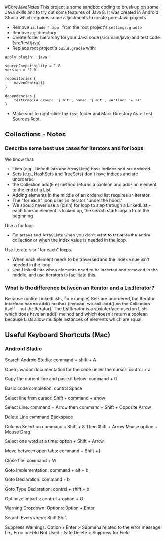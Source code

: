 #CoreJavaNotes
This project is some sandbox coding to brush up on some Java skills and to try out some features
of Java 8. It was created in Android Studio which requires some adjustments to create pure Java projects

- Remove `include ':app'` from the root project's `settings.gradle`
- Remove `app` directory
- Create folder hierarchy for your Java code (src/main/java) and test code (src/test/java)
- Replace root project's `build.gradle` with:

```
apply plugin: 'java'

sourceCompatibility = 1.8
version = '1.0'

repositories {
    mavenCentral()
}

dependencies {
    testCompile group: 'junit', name: 'junit', version: '4.11'
}
```

- Make sure to right-click the `test` folder and Mark Directory As > Test Sources Root.


## Collections - Notes

### Describe some best use cases for iterators and for loops

We know that:
- Lists (e.g., LinkedLists and ArrayLists) have indices and are ordered.
- Sets (e.g., HashSets and TreeSets) don't have indices and are unordered.
- the Collection.add(E e) method returns a boolean and adds an element to the end of a List
- Adding elements in the middle of an ordered list requires an iterator.
- The "for each" loop uses an iterator "under the hood."
- We should never use a (plain) for loop to step through a LinkedList - each time an element is
looked up, the search starts again from the beginning.

Use a for loop:
- On arrays and ArrayLists when you don't want to traverse the entire collection or when the index
value is needed in the loop.

Use iterators or "for each" loops.
- When each element needs to be traversed and the index value isn't needed in the loop.
- Use LinkedLists when elements need to be inserted and removed in the middle, and use iterators
to facilitate this.

### What is the difference between an Iterator and a ListIterator?

Because (unlike LinkedLists, for example) Sets are unordered, the Iterator interface has
no add() method (instead, we call .add() on the Collection itself - not the Iterator).
The ListIterator<E> is a subinterface used on Lists which does have an add()
method and which doesn't return a boolean because Lists allow multiple instances of elements which
are equal.


## Useful Keyboard Shortcuts (Mac)

### Android Studio

Search Android Studio:
command + shift + A

Open javadoc documentation for the code under the cursor:
control + J

Copy the current line and paste it below:
command + D

Basic code completion:
control Space

Select line from cursor:
Shift + command + arrow

Select Line:
command + Arrow then command + Shift + Opposite Arrow

Delete Line
command Backspace

Column Selection
command + Shift + 8 Then Shift + Arrow
Mouse option + Mouse Drag

Select one word at a time:
option + Shift + Arrow

Move between open tabs:
command + Shift + [

Close file:
command + W

Goto Implementation:
command + alt + b

Goto Declaration:
command + b

Goto Type Declaration:
control + shift + b

Optimize Imports:
control + option + O

Warning Dropdown:
Options: Option + Enter

Search Everywhere:
Shift Shift

Suppress Warnings:
Option + Enter > Submenu related to the error message
I.e., Error = Field Not Used -  Safe Delete > Suppress for Field
